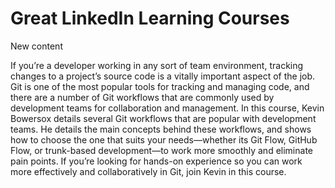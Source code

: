 <h1>Great LinkedIn Learning Courses</h1>

New content

If you’re a developer working in any sort of team environment, tracking changes to a project’s source code is a vitally important aspect of the job. Git is one of the most popular tools for tracking and managing code, and there are a number of Git workflows that are commonly used by development teams for collaboration and management. In this course, Kevin Bowersox details several Git workflows that are popular with development teams. He details the main concepts behind these workflows, and shows how to choose the one that suits your needs—whether its Git Flow, GitHub Flow, or trunk-based development—to work more smoothly and eliminate pain points. If you’re looking for hands-on experience so you can work more effectively and collaboratively in Git, join Kevin in this course.
